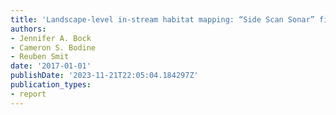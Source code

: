 ```yaml
---
title: 'Landscape-level in-stream habitat mapping: “Side Scan Sonar” final report'
authors:
- Jennifer A. Bock
- Cameron S. Bodine
- Reuben Smit
date: '2017-01-01'
publishDate: '2023-11-21T22:05:04.184297Z'
publication_types:
- report
---
```

